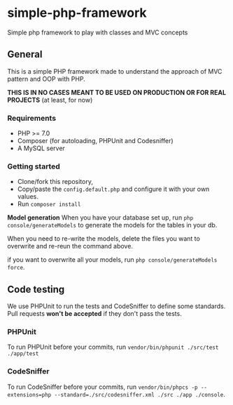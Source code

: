 # simple-php-framework
Simple php framework to play with classes and MVC concepts

## General
This is a simple PHP framework made to understand the approach of MVC pattern and OOP with PHP.

**THIS IS IN NO CASES MEANT TO BE USED ON PRODUCTION OR FOR REAL PROJECTS** (at least, for now)

### Requirements

  - PHP >= 7.0
  - Composer (for autoloading, PHPUnit and Codesniffer)
  - A MySQL server

### Getting started
  - Clone/fork this repository,
  - Copy/paste the `config.default.php` and configure it with your own values.
  - Run `composer install`

**Model generation**
When you have your database set up, run `php console/generateModels` to generate the models for the tables in your db.

When you need to re-write the models, delete the files you want to overwrite and re-reun the command above.

if you want to overwrite all your models, run `php console/generateModels force`.


## Code testing
We use PHPUnit to run the tests and CodeSniffer to define some standards. Pull requests **won't be accepted** if they don't pass the tests.

### PHPUnit
To run PHPUnit before your commits, run `vendor/bin/phpunit ./src/test ./app/test`

### CodeSniffer
To run CodeSniffer before your commits, run `vendor/bin/phpcs -p --extensions=php --standard=./src/codesniffer.xml ./src ./app ./console`.
